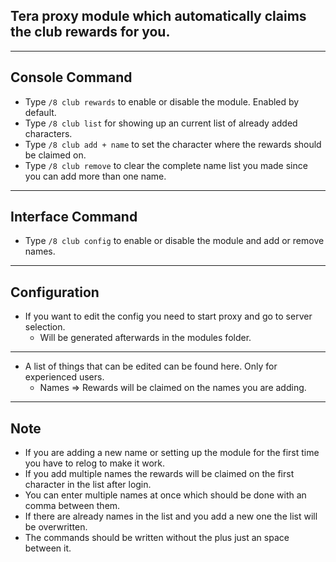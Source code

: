 ## Tera proxy module which automatically claims the club rewards for you.

---

## Console Command
- Type `/8 club rewards` to enable or disable the module. Enabled by default.
- Type `/8 club list` for showing up an current list of already added characters.
- Type `/8 club add + name` to set the character where the rewards should be claimed on.
- Type `/8 club remove` to clear the complete name list you made since you can add more than one name.

---

## Interface Command
- Type `/8 club config` to enable or disable the module and add or remove names.

---

## Configuration
- If you want to edit the config you need to start proxy and go to server selection.
    - Will be generated afterwards in the modules folder.

---

- A list of things that can be edited can be found here. Only for experienced users.
	- Names => Rewards will be claimed on the names you are adding.

---

## Note
- If you are adding a new name or setting up the module for the first time you have to relog to make it work.
- If you add multiple names the rewards will be claimed on the first character in the list after login.
- You can enter multiple names at once which should be done with an comma between them.
- If there are already names in the list and you add a new one the list will be overwritten.
- The commands should be written without the plus just an space between it.

